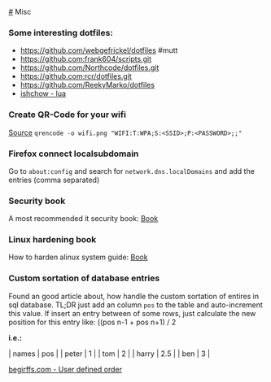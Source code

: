 [#](#) Misc

### Some interesting dotfiles:
 * https://github.com/webgefrickel/dotfiles #mutt
 * https://github.com:frank604/scripts.git
 * https://github.com/Northcode/dotfiles.git
 * https://github.com:rcr/dotfiles.git
 * https://github.com/ReekyMarko/dotfiles
 * [ishchow - lua](https://github.com/ishchow/dotfiles/blob/master/.config/nvim/lua/diary.lua)

### Create QR-Code for your wifi
[Source](https://feeding.cloud.geek.nz/posts/encoding-wifi-access-point-passwords-qr-code/)
`qrencode -o wifi.png "WIFI:T:WPA;S:<SSID>;P:<PASSWORD>;;"`

### Firefox connect localsubdomain
Go to `about:config` and search for `network.dns.localDomains` and add the entries (comma separated)

### Security book
A most recommended it security book: [Book](https://www.cl.cam.ac.uk/~rja14/book.html)

### Linux hardening book
How to harden alinux system guide:
[Book](https://madaidans-insecurities.github.io/guides/linux-hardening.html)

### Custom sortation of database entries
Found an good article about, how handle the custom sortation of entires in sql database. TL;DR just add an column `pos` to the table and auto-increment this value. If insert an entry between of some rows, just calculate the new position for this entry like: ((pos n-1 + pos n+1) / 2

**i.e.:**

| names | pos |
| peter | 1   |
| tom   | 2   |
| harry | 2.5 |
| ben   | 3   |

[begirffs.com - User defined order](https://begriffs.com/posts/2018-03-20-user-defined-order.html)
